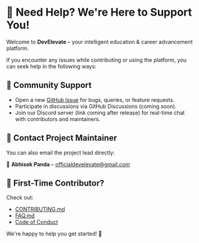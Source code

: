 # 🙋 Need Help? We're Here to Support You!

Welcome to **DevElevate** – your intelligent education & career advancement platform.

If you encounter any issues while contributing or using the platform, you can seek help in the following ways:

## 🔹 Community Support

- Open a new [GitHub Issue](https://github.com/abhisek2004/Dev-Elevate/issues) for bugs, queries, or feature requests.
- Participate in discussions via GitHub Discussions (coming soon).
- Join our Discord server (link coming after release) for real-time chat with contributors and maintainers.

## 🔹 Contact Project Maintainer

You can also email the project lead directly:

📩 **Abhisek Panda** – [officialdevelevate@gmail.com](mailto:officialdevelevate@gmail.com)

## 🔹 First-Time Contributor?

Check out:

- [CONTRIBUTING.md](./CONTRIBUTING.md)
- [FAQ.md](./FAQ.md)
- [Code of Conduct](./CODE_OF_CONDUCT.md)

We're happy to help you get started! 🚀

